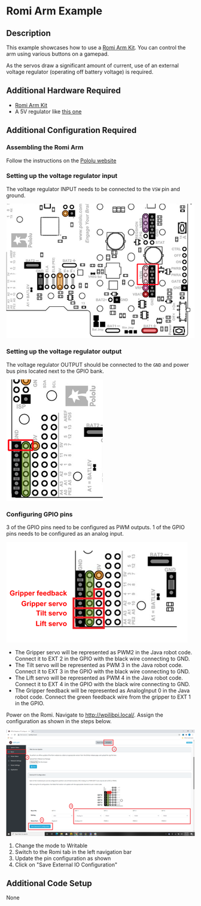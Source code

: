 # Romi Arm Example

## Description
This example showcases how to use a [Romi Arm Kit](https://www.pololu.com/product/3550). You can control the arm using various buttons on a gamepad.

As the servos draw a significant amount of current, use of an external voltage regulator (operating off battery voltage) is required.

## Additional Hardware Required
- [Romi Arm Kit](https://www.pololu.com/product/3550)
- A 5V regulator like [this one](https://www.adafruit.com/product/1385)

## Additional Configuration Required
### Assembling the Romi Arm
Follow the instructions on the [Pololu website](https://www.pololu.com/docs/0J76/all)

### Setting up the voltage regulator input
The voltage regulator INPUT needs to be connected to the `VSW` pin and ground.

![VSW](doc-resources/romi-vsw.png)

### Setting up the voltage regulator output
The voltage regulator OUTPUT should be connected to the `GND` and power bus pins located next to the GPIO bank.

![Power Bus](doc-resources/romi-power-bus.png)

### Configuring GPIO pins
3 of the GPIO pins need to be configured as PWM outputs. 1 of the GPIO pins needs to be configured as an analog input.

![GPIO layout](doc-resources/romi-arm-gpio-config.png)

- The Gripper servo will be represented as PWM2 in the Java robot code. Connect it to EXT 2 in the GPIO with the black wire connecting to GND.
- The Tilt servo will be represented as PWM 3 in the Java robot code. Connect it to EXT 3 in the GPIO with the black wire connecting to GND.
- The Lift servo will be represented as PWM 4 in the Java robot code. Connect it to EXT 4 in the GPIO with the black wire connecting to GND.
- The Gripper feedback will be represented as AnalogInput 0 in the Java robot code. Connect the green feedback wire from the gripper to EXT 1 in the GPIO.

Power on the Romi. Navigate to http://wpilibpi.local/. Assign the configuration as shown in the steps below.

![GPIO Web Configuration](doc-resources/romi-arm-web-config.png) 
1. Change the mode to Writable
1. Switch to the Romi tab in the left navigation bar
1. Update the pin configuration as shown
1. Click on "Save External IO Configuration"

## Additional Code Setup
None